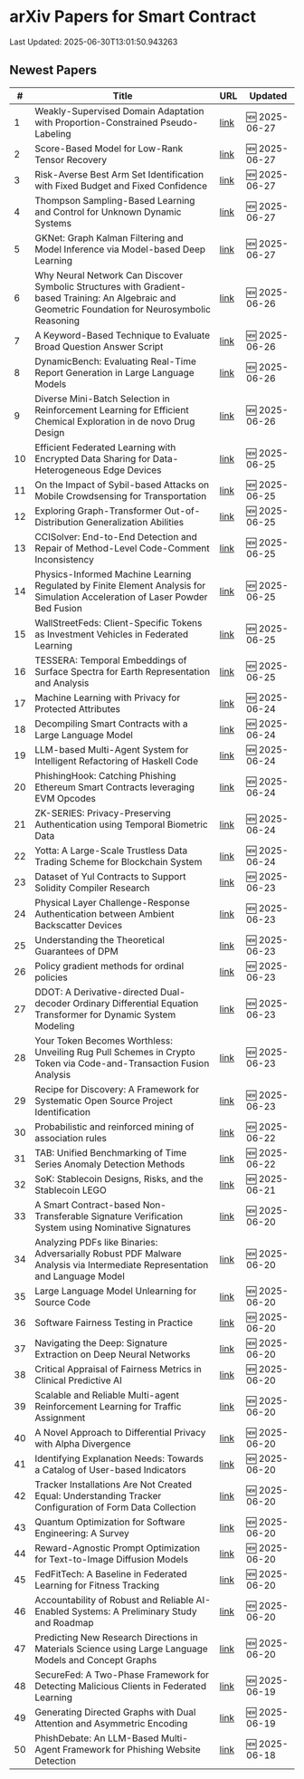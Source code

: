 # arXiv Papers for Smart Contract

Last Updated: 2025-06-30T13:01:50.943263

## Newest Papers

|\#|Title|URL|Updated|
|---|---|---|---|
|1|Weakly-Supervised Domain Adaptation with Proportion-Constrained Pseudo-Labeling|[link](http://arxiv.org/abs/2506.22301v1)|🆕 2025-06-27|
|2|Score-Based Model for Low-Rank Tensor Recovery|[link](http://arxiv.org/abs/2506.22295v1)|🆕 2025-06-27|
|3|Risk-Averse Best Arm Set Identification with Fixed Budget and Fixed Confidence|[link](http://arxiv.org/abs/2506.22253v1)|🆕 2025-06-27|
|4|Thompson Sampling-Based Learning and Control for Unknown Dynamic Systems|[link](http://arxiv.org/abs/2506.22186v1)|🆕 2025-06-27|
|5|GKNet: Graph Kalman Filtering and Model Inference via Model-based Deep Learning|[link](http://arxiv.org/abs/2506.22004v1)|🆕 2025-06-27|
|6|Why Neural Network Can Discover Symbolic Structures with Gradient-based Training: An Algebraic and Geometric Foundation for Neurosymbolic Reasoning|[link](http://arxiv.org/abs/2506.21797v1)|🆕 2025-06-26|
|7|A Keyword-Based Technique to Evaluate Broad Question Answer Script|[link](http://arxiv.org/abs/2506.21461v1)|🆕 2025-06-26|
|8|DynamicBench: Evaluating Real-Time Report Generation in Large Language Models|[link](http://arxiv.org/abs/2506.21343v1)|🆕 2025-06-26|
|9|Diverse Mini-Batch Selection in Reinforcement Learning for Efficient Chemical Exploration in de novo Drug Design|[link](http://arxiv.org/abs/2506.21158v1)|🆕 2025-06-26|
|10|Efficient Federated Learning with Encrypted Data Sharing for Data-Heterogeneous Edge Devices|[link](http://arxiv.org/abs/2506.20644v1)|🆕 2025-06-25|
|11|On the Impact of Sybil-based Attacks on Mobile Crowdsensing for Transportation|[link](http://arxiv.org/abs/2506.20585v1)|🆕 2025-06-25|
|12|Exploring Graph-Transformer Out-of-Distribution Generalization Abilities|[link](http://arxiv.org/abs/2506.20575v1)|🆕 2025-06-25|
|13|CCISolver: End-to-End Detection and Repair of Method-Level Code-Comment Inconsistency|[link](http://arxiv.org/abs/2506.20558v1)|🆕 2025-06-25|
|14|Physics-Informed Machine Learning Regulated by Finite Element Analysis for Simulation Acceleration of Laser Powder Bed Fusion|[link](http://arxiv.org/abs/2506.20537v1)|🆕 2025-06-25|
|15|WallStreetFeds: Client-Specific Tokens as Investment Vehicles in Federated Learning|[link](http://arxiv.org/abs/2506.20518v1)|🆕 2025-06-25|
|16|TESSERA: Temporal Embeddings of Surface Spectra for Earth Representation and Analysis|[link](http://arxiv.org/abs/2506.20380v1)|🆕 2025-06-25|
|17|Machine Learning with Privacy for Protected Attributes|[link](http://arxiv.org/abs/2506.19836v1)|🆕 2025-06-24|
|18|Decompiling Smart Contracts with a Large Language Model|[link](http://arxiv.org/abs/2506.19624v1)|🆕 2025-06-24|
|19|LLM-based Multi-Agent System for Intelligent Refactoring of Haskell Code|[link](http://arxiv.org/abs/2506.19481v1)|🆕 2025-06-24|
|20|PhishingHook: Catching Phishing Ethereum Smart Contracts leveraging EVM Opcodes|[link](http://arxiv.org/abs/2506.19480v1)|🆕 2025-06-24|
|21|ZK-SERIES: Privacy-Preserving Authentication using Temporal Biometric Data|[link](http://arxiv.org/abs/2506.19393v1)|🆕 2025-06-24|
|22|Yotta: A Large-Scale Trustless Data Trading Scheme for Blockchain System|[link](http://arxiv.org/abs/2506.19368v1)|🆕 2025-06-24|
|23|Dataset of Yul Contracts to Support Solidity Compiler Research|[link](http://arxiv.org/abs/2506.19153v1)|🆕 2025-06-23|
|24|Physical Layer Challenge-Response Authentication between Ambient Backscatter Devices|[link](http://arxiv.org/abs/2506.18767v1)|🆕 2025-06-23|
|25|Understanding the Theoretical Guarantees of DPM|[link](http://arxiv.org/abs/2506.18685v1)|🆕 2025-06-23|
|26|Policy gradient methods for ordinal policies|[link](http://arxiv.org/abs/2506.18614v1)|🆕 2025-06-23|
|27|DDOT: A Derivative-directed Dual-decoder Ordinary Differential Equation Transformer for Dynamic System Modeling|[link](http://arxiv.org/abs/2506.18522v1)|🆕 2025-06-23|
|28|Your Token Becomes Worthless: Unveiling Rug Pull Schemes in Crypto Token via Code-and-Transaction Fusion Analysis|[link](http://arxiv.org/abs/2506.18398v1)|🆕 2025-06-23|
|29|Recipe for Discovery: A Framework for Systematic Open Source Project Identification|[link](http://arxiv.org/abs/2506.18359v1)|🆕 2025-06-23|
|30|Probabilistic and reinforced mining of association rules|[link](http://arxiv.org/abs/2506.18155v1)|🆕 2025-06-22|
|31|TAB: Unified Benchmarking of Time Series Anomaly Detection Methods|[link](http://arxiv.org/abs/2506.18046v1)|🆕 2025-06-22|
|32|SoK: Stablecoin Designs, Risks, and the Stablecoin LEGO|[link](http://arxiv.org/abs/2506.17622v1)|🆕 2025-06-21|
|33|A Smart Contract-based Non-Transferable Signature Verification System using Nominative Signatures|[link](http://arxiv.org/abs/2506.17504v1)|🆕 2025-06-20|
|34|Analyzing PDFs like Binaries: Adversarially Robust PDF Malware Analysis via Intermediate Representation and Language Model|[link](http://arxiv.org/abs/2506.17162v1)|🆕 2025-06-20|
|35|Large Language Model Unlearning for Source Code|[link](http://arxiv.org/abs/2506.17125v1)|🆕 2025-06-20|
|36|Software Fairness Testing in Practice|[link](http://arxiv.org/abs/2506.17095v1)|🆕 2025-06-20|
|37|Navigating the Deep: Signature Extraction on Deep Neural Networks|[link](http://arxiv.org/abs/2506.17047v1)|🆕 2025-06-20|
|38|Critical Appraisal of Fairness Metrics in Clinical Predictive AI|[link](http://arxiv.org/abs/2506.17035v1)|🆕 2025-06-20|
|39|Scalable and Reliable Multi-agent Reinforcement Learning for Traffic Assignment|[link](http://arxiv.org/abs/2506.17029v1)|🆕 2025-06-20|
|40|A Novel Approach to Differential Privacy with Alpha Divergence|[link](http://arxiv.org/abs/2506.17012v1)|🆕 2025-06-20|
|41|Identifying Explanation Needs: Towards a Catalog of User-based Indicators|[link](http://arxiv.org/abs/2506.16997v1)|🆕 2025-06-20|
|42|Tracker Installations Are Not Created Equal: Understanding Tracker Configuration of Form Data Collection|[link](http://arxiv.org/abs/2506.16891v1)|🆕 2025-06-20|
|43|Quantum Optimization for Software Engineering: A Survey|[link](http://arxiv.org/abs/2506.16878v1)|🆕 2025-06-20|
|44|Reward-Agnostic Prompt Optimization for Text-to-Image Diffusion Models|[link](http://arxiv.org/abs/2506.16853v1)|🆕 2025-06-20|
|45|FedFitTech: A Baseline in Federated Learning for Fitness Tracking|[link](http://arxiv.org/abs/2506.16840v1)|🆕 2025-06-20|
|46|Accountability of Robust and Reliable AI-Enabled Systems: A Preliminary Study and Roadmap|[link](http://arxiv.org/abs/2506.16831v1)|🆕 2025-06-20|
|47|Predicting New Research Directions in Materials Science using Large Language Models and Concept Graphs|[link](http://arxiv.org/abs/2506.16824v1)|🆕 2025-06-20|
|48|SecureFed: A Two-Phase Framework for Detecting Malicious Clients in Federated Learning|[link](http://arxiv.org/abs/2506.16458v1)|🆕 2025-06-19|
|49|Generating Directed Graphs with Dual Attention and Asymmetric Encoding|[link](http://arxiv.org/abs/2506.16404v1)|🆕 2025-06-19|
|50|PhishDebate: An LLM-Based Multi-Agent Framework for Phishing Website Detection|[link](http://arxiv.org/abs/2506.15656v1)|🆕 2025-06-18|
